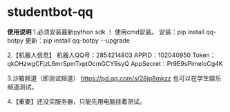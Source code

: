 # studentbot-qq
**使用说明**
1.必须安装最新python sdk ！
使用cmd安装。
安装：pip install qq-botpy
更新：pip install qq-botpy --upgrade

2.【机器人信息】
机器人QQ号：2854214803
APPID：102040950
Token：qkOHzwgCFjzL6mrSpmTxptOcmGCY9syQ
AppSecret：Pr9E9sPimeIoCg4K

3.沙箱频道（即测试频道）
https://pd.qq.com/s/28jp8mkzz
也可以在学生娱乐频道测试。

4.【重要】还没买服务器，只能先用电脑挂着测试。
